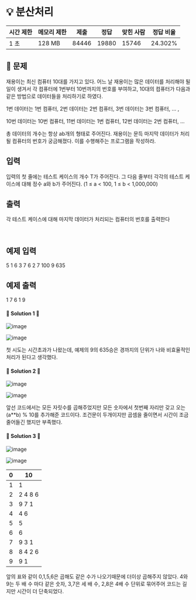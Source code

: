 # 💡 분산처리

> 

| 시간 제한 | 메모리 제한 | 제출    | 정답    | 맞힌 사람 | 정답 비율   |
| ----- | ------ | ----- | ----- | ----- | ------- |
| 1 초   | 128 MB | 84446 | 19880 | 15746 | 24.302% |

## 📃 문제

재용이는 최신 컴퓨터 10대를 가지고 있다. 어느 날 재용이는 많은 데이터를 처리해야 될 일이 생겨서 각 컴퓨터에 1번부터 10번까지의 번호를 부여하고, 10대의 컴퓨터가 다음과 같은 방법으로 데이터들을 처리하기로 하였다.

1번 데이터는 1번 컴퓨터, 2번 데이터는 2번 컴퓨터, 3번 데이터는 3번 컴퓨터, ... ,

10번 데이터는 10번 컴퓨터, 11번 데이터는 1번 컴퓨터, 12번 데이터는 2번 컴퓨터, ...

총 데이터의 개수는 항상 ab개의 형태로 주어진다. 재용이는 문득 마지막 데이터가 처리될 컴퓨터의 번호가 궁금해졌다. 이를 수행해주는 프로그램을 작성하라.

## 입력

입력의 첫 줄에는 테스트 케이스의 개수 T가 주어진다. 그 다음 줄부터 각각의 테스트 케이스에 대해 정수 a와 b가 주어진다. (1 ≤ a < 100, 1 ≤ b < 1,000,000)

## 출력

각 테스트 케이스에 대해 마지막 데이터가 처리되는 컴퓨터의 번호를 출력한다

    

## 예제 입력

5
1 6
3 7
6 2
7 100
9 635

## 예제 출력

1
7
6
1 
9

#### 🔑 Solution 1 🔑

![image](https://user-images.githubusercontent.com/116260619/216868372-d3601b6e-74cc-4c63-813f-ac2f122a19ae.png)

![image](https://user-images.githubusercontent.com/116260619/216868457-a6da202b-65da-4827-904d-2dcff095e2b3.png)

첫 시도는 시간초과가 나왔는데, 예제의 9의 635승은 경까지의 단위가 나와 비효율적인 처리가 된다고 생각했다.

#### 🔑 Solution 2 🔑

![image](https://user-images.githubusercontent.com/116260619/216868771-6e18b42b-032a-4c7a-916e-d29c92edca52.png)

![image](https://user-images.githubusercontent.com/116260619/216868835-5318c6d2-80c8-4593-9d00-0a0c2c1c0199.png)

앞선 코드에서는 모든 자릿수를 곱해주었지만 모든 숫자에서 첫번째 자리만 갖고 오는 (a**b) % 10를 추가해준 코드이다. 조건문이 두개이지만 곱셈을 줄이면서 시간이 조금 줄어들긴 했지만 부족했다.

#### 🔑 Solution 3 🔑

![image](https://user-images.githubusercontent.com/116260619/216869526-4f1cc8b3-4127-4656-9323-51ecc76f8b35.png)

![image](https://user-images.githubusercontent.com/116260619/216869561-1bf26e1d-adb4-4197-97bf-2aa2bfb8969f.png)

| 0   | 10      |
| --- | ------- |
| 1   | 1       |
| 2   | 2 4 8 6 |
| 3   | 9 7 1   |
| 4   | 4 6     |
| 5   | 5       |
| 6   | 6       |
| 7   | 9 3 1   |
| 8   | 8 4 2 6 |
| 9   | 9 1     |

앞의 표와 같이 0,1,5,6은 곱해도 같은 수가 나오기때문에 더이상 곱해주지 않았다. 4와 9는 두 배 수 마다 같은 숫자, 3,7은 세 배 수, 2,8은 4배 수 단위로 묶어주어 코드는 길지만 시간이 더 단축되었다.

